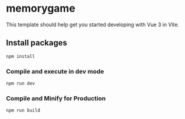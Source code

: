 # memorygame

This template should help get you started developing with Vue 3 in Vite.

## Install packages

```sh
npm install
```

### Compile and execute in dev mode

```sh
npm run dev
```

### Compile and Minify for Production

```sh
npm run build
```
